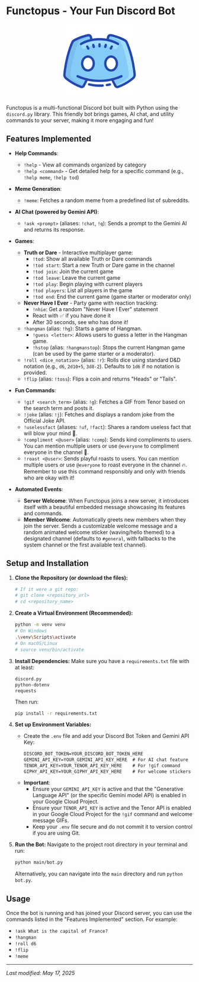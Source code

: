 # Functopus - Your Fun Discord Bot

<p align="center">
  <img src="media/Functopus%20Icon.png" alt="Bot Icon" width="200">
</p>

Functopus is a multi-functional Discord bot built with Python using the `discord.py` library. This friendly bot brings games, AI chat, and utility commands to your server, making it more engaging and fun!

## Features Implemented

*   **Help Commands**:
    *   `!help` - View all commands organized by category
    *   `!help <command>` - Get detailed help for a specific command (e.g., `!help meme`, `!help tod`)

*   **Meme Generation**: 
    *   `!meme`: Fetches a random meme from a predefined list of subreddits.

*   **AI Chat (powered by Gemini API)**:
    *   `!ask <prompt>` (aliases: `!chat`, `!q`): Sends a prompt to the Gemini AI and returns its response.

*   **Games**:
    *   **Truth or Dare** - Interactive multiplayer game:
        *   `!tod`: Show all available Truth or Dare commands
        *   `!tod start`: Start a new Truth or Dare game in the channel
        *   `!tod join`: Join the current game
        *   `!tod leave`: Leave the current game
        *   `!tod play`: Begin playing with current players
        *   `!tod players`: List all players in the game
        *   `!tod end`: End the current game (game starter or moderator only)
    *   **Never Have I Ever** - Party game with reaction tracking:
        *   `!nhie`: Get a random "Never Have I Ever" statement
        *   React with ✅ if you have done it
        *   After 30 seconds, see who has done it!
    *   `!hangman` (alias: `!hg`): Starts a game of Hangman.
        *   `!guess <letter>`: Allows users to guess a letter in the Hangman game.
        *   `!hstop` (alias: `!hangmanstop`): Stops the current Hangman game (can be used by the game starter or a moderator).
    *   `!roll <dice_notation>` (alias: `!r`): Rolls dice using standard D&D notation (e.g., `d6`, `2d10+5`, `3d8-2`). Defaults to `1d6` if no notation is provided.
    *   `!flip` (alias: `!toss`): Flips a coin and returns "Heads" or "Tails".

*   **Fun Commands**:
    *   `!gif <search_term>` (alias: `!g`): Fetches a GIF from Tenor based on the search term and posts it.
    *   `!joke` (alias: `!j`): Fetches and displays a random joke from the Official Joke API.
    *   `!uselessfact` (aliases: `!uf`, `!fact`): Shares a random useless fact that will blow your mind 🤯.
    *   `!compliment <@user>` (alias: `!comp`): Sends kind compliments to users. You can mention multiple users or use `@everyone` to compliment everyone in the channel 🌸.
    *   `!roast <@user>`: Sends playful roasts to users. You can mention multiple users or use `@everyone` to roast everyone in the channel 🔥. Remember to use this command responsibly and only with friends who are okay with it!

*   **Automated Events**:
    *   **Server Welcome**: When Functopus joins a new server, it introduces itself with a beautiful embedded message showcasing its features and commands.
    *   **Member Welcome**: Automatically greets new members when they join the server. Sends a customizable welcome message and a random animated welcome sticker (waving/hello themed) to a designated channel (defaults to `#general`, with fallbacks to the system channel or the first available text channel).

## Setup and Installation

1.  **Clone the Repository (or download the files):**
    ```bash
    # If it were a git repo:
    # git clone <repository_url>
    # cd <repository_name>
    ```

2.  **Create a Virtual Environment (Recommended):**
    ```bash
    python -m venv venv
    # On Windows
    .\venv\Scripts\activate
    # On macOS/Linux
    # source venv/bin/activate
    ```

3.  **Install Dependencies:**
    Make sure you have a `requirements.txt` file with at least:
    ```
    discord.py
    python-dotenv
    requests
    ```
    Then run:
    ```bash
    pip install -r requirements.txt
    ```

4.  **Set up Environment Variables:**
    *   Create the `.env` file and add your Discord Bot Token and Gemini API Key:
        ```
        DISCORD_BOT_TOKEN=YOUR_DISCORD_BOT_TOKEN_HERE
        GEMINI_API_KEY=YOUR_GEMINI_API_KEY_HERE  # For AI chat feature
        TENOR_API_KEY=YOUR_TENOR_API_KEY_HERE    # For !gif command
        GIPHY_API_KEY=YOUR_GIPHY_API_KEY_HERE    # For welcome stickers
        ```
    *   **Important**: 
        *   Ensure your `GEMINI_API_KEY` is active and that the "Generative Language API" (or the specific Gemini model API) is enabled in your Google Cloud Project.
        *   Ensure your `TENOR_API_KEY` is active and the Tenor API is enabled in your Google Cloud Project for the `!gif` command and welcome message GIFs.
        *   Keep your `.env` file secure and do not commit it to version control if you are using Git.

5.  **Run the Bot:**
    Navigate to the project root directory in your terminal and run:
    ```bash
    python main/bot.py
    ```
    Alternatively, you can navigate into the `main` directory and run `python bot.py`.

## Usage

Once the bot is running and has joined your Discord server, you can use the commands listed in the "Features Implemented" section. For example:
*   `!ask What is the capital of France?`
*   `!hangman`
*   `!roll d6`
*   `!flip`
*   `!meme`

---

*Last modified: May 17, 2025*
